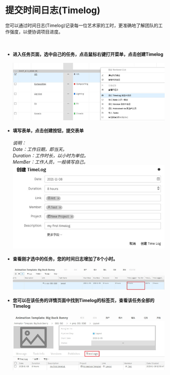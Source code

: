 # 提交时间日志(Timelog)

您可以通过时间日志(Timelog)记录每一位艺术家的工时，更准确地了解团队的工作强度，以便协调项目进度。

<br />  

-   #### 进入任务页面，选中自己的任务，点击鼠标右键打开菜单，点击创建Timelog
    ![创建版本](images/timelog/1.jpg)

-   #### 填写表单，点击创建按钮，提交表单  
    *说明：*  
    *Date：工作日期，即当天。*  
    *Duration：工作时长，以小时为单位。*  
    *MemBer：工作人员，一般填写自己。*     
    ![填写表单](images/timelog/2.jpg)  

-   #### 查看刚才选中的任务，您的时间日志增加了8个小时。
    ![查看timelog](images/timelog/3.jpg)  


-   #### 您可以在该任务的详情页面中找到Timelog的标签页，查看该任务全部的Timelog
    ![查看相关timelog](images/timelog/4.jpg)  